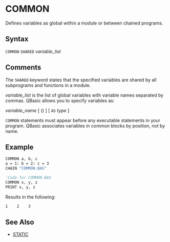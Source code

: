 # COMMON

Defines variables as global within a module or between chained programs.

## Syntax

`COMMON` `SHARED` *variable_list*

## Comments

The `SHARED` keyword states that the specified variables are shared by all subprograms and functions in a module.

*variable_list* is the list of global variables with variable names separated by commas. QBasic allows you to specify variables as:

*variable_name* [ () ] [ `AS` *type* ]

`COMMON` statements must appear before any executable statements in your program. QBasic associates variables in common blocks by position, not by name.

## Example

```vb
COMMON a, b, c
a = 1: b = 2: c = 3
CHAIN "COMMON.BAS"

'Code for COMMON.BAS
COMMON x, y, z
PRINT x, y, z
```

Results in the following:

```txt
1    2    3
```

## See Also

* [STATIC](STATIC)
